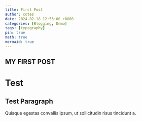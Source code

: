 ```yaml
---
title: First Post
author: cotes
date: 2024-02-18 12:53:00 +0800
categories: [Blogging, Demo]
tags: [typography]
pin: true
math: true
mermaid: true
---
```



## MY FIRST POST

# Test

## Test Paragraph

Quisque egestas convallis ipsum, ut sollicitudin risus tincidunt a.
